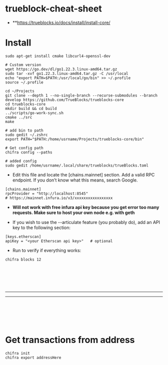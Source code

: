 # trueblock-cheat-sheet
- **https://trueblocks.io/docs/install/install-core/


# Install
```
sudo apt-get install cmake libcurl4-openssl-dev

# Custom version
wget https://go.dev/dl/go1.22.3.linux-amd64.tar.gz
sudo tar -xvf go1.22.3.linux-amd64.tar.gz -C /usr/local
echo "export PATH=$PATH:/usr/local/go/bin" >> ~/.profile 
source ~/.profile 

cd ~/Projects
git clone --depth 1 --no-single-branch --recurse-submodules --branch develop https://github.com/TrueBlocks/trueblocks-core
cd trueblocks-core
mkdir build && cd build
../scripts/go-work-sync.sh
cmake ../src
make

# add bin to path
sudo gedit ~/.zshrc  
export PATH="$PATH:/home/usrname/Projects/trueblocks-core/bin"

# Get config path
chifra config --paths

# added config
sudo gedit /home/usrname/.local/share/trueblocks/trueBlocks.toml
```
- Edit this file and locate the [chains.mainnet] section. Add a valid RPC endpoint. If you don’t know what this means, search Google.  
```shell
[chains.mainnet]
rpcProvider = "http://localhost:8545"
# https://mainnet.infura.io/v3/xxxxxxxxxxxxxxxxx
```
- **Will not work with free infura api key because you get error too many requests. Make sure to host your own node e.g. with geth**
  
- If you wish to use the --articulate feature (you probably do), add an API key to the following section:
```
[keys.etherscan]
apiKey = "<your Etherscan api key>"   # optional
```

- Run to verify if everything works:
```
chifra blocks 12
```







<br><br>
<br><br>
___________________________________________
___________________________________________
<br><br>
<br><br>

# Get transactions from address
```
chifra init
chifra export addressHere
```
